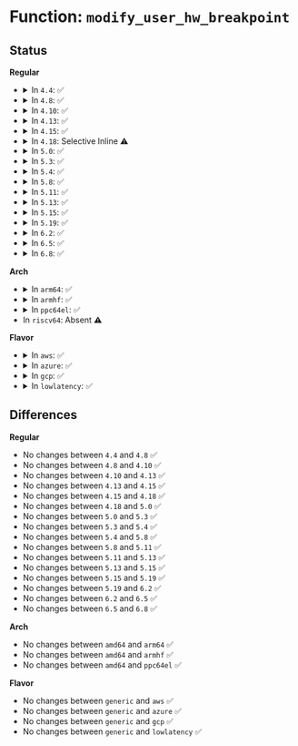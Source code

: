 # Function: <code>modify_user_hw_breakpoint</code>

## Status
<b>Regular</b>
<ul>
<li>
<details>
<summary>In <code>4.4</code>: ✅</summary>

```c
int modify_user_hw_breakpoint(struct perf_event *bp, struct perf_event_attr *attr);
```

**Collision:** Unique Global

**Inline:** No

**Transformation:** False

**Instances:**

```
In kernel/events/hw_breakpoint.c (ffffffff811866a0)
Location: kernel/events/hw_breakpoint.c:433
Inline: False
Direct callers:
  - arch/x86/kernel/ptrace.c:ptrace_set_breakpoint_addr
  - arch/x86/kernel/ptrace.c:ptrace_modify_breakpoint
```
**Symbols:**

```
ffffffff811866a0-ffffffff811867a9: modify_user_hw_breakpoint (STB_GLOBAL)
```
</details>
</li>
<li>
<details>
<summary>In <code>4.8</code>: ✅</summary>

```c
int modify_user_hw_breakpoint(struct perf_event *bp, struct perf_event_attr *attr);
```

**Collision:** Unique Global

**Inline:** No

**Transformation:** False

**Instances:**

```
In kernel/events/hw_breakpoint.c (ffffffff81198b60)
Location: kernel/events/hw_breakpoint.c:433
Inline: False
Direct callers:
  - arch/x86/kernel/ptrace.c:ptrace_set_breakpoint_addr
  - arch/x86/kernel/ptrace.c:ptrace_modify_breakpoint
```
**Symbols:**

```
ffffffff81198b60-ffffffff81198c70: modify_user_hw_breakpoint (STB_GLOBAL)
```
</details>
</li>
<li>
<details>
<summary>In <code>4.10</code>: ✅</summary>

```c
int modify_user_hw_breakpoint(struct perf_event *bp, struct perf_event_attr *attr);
```

**Collision:** Unique Global

**Inline:** No

**Transformation:** False

**Instances:**

```
In kernel/events/hw_breakpoint.c (ffffffff811a8540)
Location: kernel/events/hw_breakpoint.c:433
Inline: False
Direct callers:
  - arch/x86/kernel/ptrace.c:ptrace_set_breakpoint_addr
  - arch/x86/kernel/ptrace.c:ptrace_modify_breakpoint
```
**Symbols:**

```
ffffffff811a8540-ffffffff811a8650: modify_user_hw_breakpoint (STB_GLOBAL)
```
</details>
</li>
<li>
<details>
<summary>In <code>4.13</code>: ✅</summary>

```c
int modify_user_hw_breakpoint(struct perf_event *bp, struct perf_event_attr *attr);
```

**Collision:** Unique Global

**Inline:** No

**Transformation:** False

**Instances:**

```
In kernel/events/hw_breakpoint.c (ffffffff811afcf0)
Location: kernel/events/hw_breakpoint.c:433
Inline: False
Direct callers:
  - arch/x86/kernel/ptrace.c:ptrace_set_breakpoint_addr
  - arch/x86/kernel/ptrace.c:ptrace_modify_breakpoint
```
**Symbols:**

```
ffffffff811afcf0-ffffffff811afe00: modify_user_hw_breakpoint (STB_GLOBAL)
```
</details>
</li>
<li>
<details>
<summary>In <code>4.15</code>: ✅</summary>

```c
int modify_user_hw_breakpoint(struct perf_event *bp, struct perf_event_attr *attr);
```

**Collision:** Unique Global

**Inline:** No

**Transformation:** False

**Instances:**

```
In kernel/events/hw_breakpoint.c (ffffffff811c3870)
Location: kernel/events/hw_breakpoint.c:431
Inline: False
Direct callers:
  - arch/x86/kernel/ptrace.c:ptrace_set_breakpoint_addr
  - arch/x86/kernel/ptrace.c:ptrace_modify_breakpoint
```
**Symbols:**

```
ffffffff811c3870-ffffffff811c3926: modify_user_hw_breakpoint (STB_GLOBAL)
```
</details>
</li>
<li>
<details>
<summary>In <code>4.18</code>: Selective Inline ⚠️</summary>

```c
int modify_user_hw_breakpoint(struct perf_event *bp, struct perf_event_attr *attr);
```

**Collision:** Unique Global

**Inline:** Selective

**Transformation:** False

**Instances:**

```
In kernel/events/hw_breakpoint.c (ffffffff811e4300)
Location: kernel/events/hw_breakpoint.c:521
Inline: True
Direct callers:
  - arch/x86/kernel/ptrace.c:ptrace_set_breakpoint_addr
  - arch/x86/kernel/ptrace.c:ptrace_modify_breakpoint
```
**Symbols:**

```
ffffffff811e4300-ffffffff811e4391: modify_user_hw_breakpoint (STB_GLOBAL)
```
</details>
</li>
<li>
<details>
<summary>In <code>5.0</code>: ✅</summary>

```c
int modify_user_hw_breakpoint(struct perf_event *bp, struct perf_event_attr *attr);
```

**Collision:** Unique Global

**Inline:** No

**Transformation:** False

**Instances:**

```
In kernel/events/hw_breakpoint.c (ffffffff811f4800)
Location: kernel/events/hw_breakpoint.c:510
Inline: False
Direct callers:
  - arch/x86/kernel/ptrace.c:ptrace_set_breakpoint_addr
  - arch/x86/kernel/ptrace.c:ptrace_modify_breakpoint
```
**Symbols:**

```
ffffffff811f4800-ffffffff811f4885: modify_user_hw_breakpoint (STB_GLOBAL)
```
</details>
</li>
<li>
<details>
<summary>In <code>5.3</code>: ✅</summary>

```c
int modify_user_hw_breakpoint(struct perf_event *bp, struct perf_event_attr *attr);
```

**Collision:** Unique Global

**Inline:** No

**Transformation:** False

**Instances:**

```
In kernel/events/hw_breakpoint.c (ffffffff8120c510)
Location: kernel/events/hw_breakpoint.c:497
Inline: False
Direct callers:
  - arch/x86/kernel/ptrace.c:ptrace_set_breakpoint_addr
  - arch/x86/kernel/ptrace.c:ptrace_modify_breakpoint
```
**Symbols:**

```
ffffffff8120c510-ffffffff8120c59a: modify_user_hw_breakpoint (STB_GLOBAL)
```
</details>
</li>
<li>
<details>
<summary>In <code>5.4</code>: ✅</summary>

```c
int modify_user_hw_breakpoint(struct perf_event *bp, struct perf_event_attr *attr);
```

**Collision:** Unique Global

**Inline:** No

**Transformation:** False

**Instances:**

```
In kernel/events/hw_breakpoint.c (ffffffff81219810)
Location: kernel/events/hw_breakpoint.c:497
Inline: False
Direct callers:
  - arch/x86/kernel/ptrace.c:ptrace_set_breakpoint_addr
  - arch/x86/kernel/ptrace.c:ptrace_modify_breakpoint
```
**Symbols:**

```
ffffffff81219810-ffffffff8121989a: modify_user_hw_breakpoint (STB_GLOBAL)
```
</details>
</li>
<li>
<details>
<summary>In <code>5.8</code>: ✅</summary>

```c
int modify_user_hw_breakpoint(struct perf_event *bp, struct perf_event_attr *attr);
```

**Collision:** Unique Global

**Inline:** No

**Transformation:** False

**Instances:**

```
In kernel/events/hw_breakpoint.c (ffffffff81245650)
Location: kernel/events/hw_breakpoint.c:513
Inline: False
Direct callers:
  - arch/x86/kernel/ptrace.c:ptrace_set_breakpoint_addr
  - arch/x86/kernel/ptrace.c:ptrace_modify_breakpoint
```
**Symbols:**

```
ffffffff81245650-ffffffff812456da: modify_user_hw_breakpoint (STB_GLOBAL)
```
</details>
</li>
<li>
<details>
<summary>In <code>5.11</code>: ✅</summary>

```c
int modify_user_hw_breakpoint(struct perf_event *bp, struct perf_event_attr *attr);
```

**Collision:** Unique Global

**Inline:** No

**Transformation:** False

**Instances:**

```
In kernel/events/hw_breakpoint.c (ffffffff8124fca0)
Location: kernel/events/hw_breakpoint.c:513
Inline: False
Direct callers:
  - arch/x86/kernel/ptrace.c:ptrace_set_breakpoint_addr
  - arch/x86/kernel/ptrace.c:ptrace_modify_breakpoint
```
**Symbols:**

```
ffffffff8124fca0-ffffffff8124fd2a: modify_user_hw_breakpoint (STB_GLOBAL)
```
</details>
</li>
<li>
<details>
<summary>In <code>5.13</code>: ✅</summary>

```c
int modify_user_hw_breakpoint(struct perf_event *bp, struct perf_event_attr *attr);
```

**Collision:** Unique Global

**Inline:** No

**Transformation:** False

**Instances:**

```
In kernel/events/hw_breakpoint.c (ffffffff81254580)
Location: kernel/events/hw_breakpoint.c:513
Inline: False
Direct callers:
  - arch/x86/kernel/ptrace.c:ptrace_set_breakpoint_addr
  - arch/x86/kernel/ptrace.c:ptrace_modify_breakpoint
```
**Symbols:**

```
ffffffff81254580-ffffffff8125460a: modify_user_hw_breakpoint (STB_GLOBAL)
```
</details>
</li>
<li>
<details>
<summary>In <code>5.15</code>: ✅</summary>

```c
int modify_user_hw_breakpoint(struct perf_event *bp, struct perf_event_attr *attr);
```

**Collision:** Unique Global

**Inline:** No

**Transformation:** False

**Instances:**

```
In kernel/events/hw_breakpoint.c (ffffffff8128fff0)
Location: kernel/events/hw_breakpoint.c:514
Inline: False
Direct callers:
  - arch/x86/kernel/ptrace.c:ptrace_set_breakpoint_addr
  - arch/x86/kernel/ptrace.c:ptrace_modify_breakpoint
```
**Symbols:**

```
ffffffff8128fff0-ffffffff8129007a: modify_user_hw_breakpoint (STB_GLOBAL)
```
</details>
</li>
<li>
<details>
<summary>In <code>5.19</code>: ✅</summary>

```c
int modify_user_hw_breakpoint(struct perf_event *bp, struct perf_event_attr *attr);
```

**Collision:** Unique Global

**Inline:** No

**Transformation:** False

**Instances:**

```
In kernel/events/hw_breakpoint.c (ffffffff812e50a0)
Location: kernel/events/hw_breakpoint.c:514
Inline: False
Direct callers:
  - arch/x86/kernel/ptrace.c:ptrace_set_breakpoint_addr
  - arch/x86/kernel/ptrace.c:ptrace_modify_breakpoint
```
**Symbols:**

```
ffffffff812e50a0-ffffffff812e5138: modify_user_hw_breakpoint (STB_GLOBAL)
```
</details>
</li>
<li>
<details>
<summary>In <code>6.2</code>: ✅</summary>

```c
int modify_user_hw_breakpoint(struct perf_event *bp, struct perf_event_attr *attr);
```

**Collision:** Unique Global

**Inline:** No

**Transformation:** False

**Instances:**

```
In kernel/events/hw_breakpoint.c (ffffffff8134e8e0)
Location: kernel/events/hw_breakpoint.c:825
Inline: False
Direct callers:
  - arch/x86/kernel/ptrace.c:ptrace_set_breakpoint_addr
  - arch/x86/kernel/ptrace.c:ptrace_modify_breakpoint
```
**Symbols:**

```
ffffffff8134e8e0-ffffffff8134e97f: modify_user_hw_breakpoint (STB_GLOBAL)
```
</details>
</li>
<li>
<details>
<summary>In <code>6.5</code>: ✅</summary>

```c
int modify_user_hw_breakpoint(struct perf_event *bp, struct perf_event_attr *attr);
```

**Collision:** Unique Global

**Inline:** No

**Transformation:** False

**Instances:**

```
In kernel/events/hw_breakpoint.c (ffffffff8137fa70)
Location: kernel/events/hw_breakpoint.c:825
Inline: False
Direct callers:
  - arch/x86/kernel/ptrace.c:ptrace_set_breakpoint_addr
  - arch/x86/kernel/ptrace.c:ptrace_modify_breakpoint
```
**Symbols:**

```
ffffffff8137fa70-ffffffff8137fb0f: modify_user_hw_breakpoint (STB_GLOBAL)
```
</details>
</li>
<li>
<details>
<summary>In <code>6.8</code>: ✅</summary>

```c
int modify_user_hw_breakpoint(struct perf_event *bp, struct perf_event_attr *attr);
```

**Collision:** Unique Global

**Inline:** No

**Transformation:** False

**Instances:**

```
In kernel/events/hw_breakpoint.c (ffffffff813a8c80)
Location: kernel/events/hw_breakpoint.c:797
Inline: False
Direct callers:
  - arch/x86/kernel/ptrace.c:ptrace_set_breakpoint_addr
  - arch/x86/kernel/ptrace.c:ptrace_modify_breakpoint
```
**Symbols:**

```
ffffffff813a8c80-ffffffff813a8d1f: modify_user_hw_breakpoint (STB_GLOBAL)
```
</details>
</li>
</ul>
<b>Arch</b>
<ul>
<li>
<details>
<summary>In <code>arm64</code>: ✅</summary>

```c
int modify_user_hw_breakpoint(struct perf_event *bp, struct perf_event_attr *attr);
```

**Collision:** Unique Global

**Inline:** No

**Transformation:** False

**Instances:**

```
In kernel/events/hw_breakpoint.c (ffff8000102a4988)
Location: kernel/events/hw_breakpoint.c:497
Inline: False
Direct callers:
  - arch/arm64/kernel/ptrace.c:ptrace_hbp_set_addr
  - arch/arm64/kernel/ptrace.c:ptrace_hbp_set_ctrl
```
**Symbols:**

```
ffff8000102a4988-ffff8000102a4a20: modify_user_hw_breakpoint (STB_GLOBAL)
```
</details>
</li>
<li>
<details>
<summary>In <code>armhf</code>: ✅</summary>

```c
int modify_user_hw_breakpoint(struct perf_event *bp, struct perf_event_attr *attr);
```

**Collision:** Unique Global

**Inline:** No

**Transformation:** False

**Instances:**

```
In kernel/events/hw_breakpoint.c (c04d3f2c)
Location: kernel/events/hw_breakpoint.c:497
Inline: False
Direct callers:
  - arch/arm/kernel/ptrace.c:ptrace_sethbpregs
```
**Symbols:**

```
c04d3f2c-c04d3fc4: modify_user_hw_breakpoint (STB_GLOBAL)
```
</details>
</li>
<li>
<details>
<summary>In <code>ppc64el</code>: ✅</summary>

```c
int modify_user_hw_breakpoint(struct perf_event *bp, struct perf_event_attr *attr);
```

**Collision:** Unique Global

**Inline:** No

**Transformation:** False

**Instances:**

```
In kernel/events/hw_breakpoint.c (c000000000357270)
Location: kernel/events/hw_breakpoint.c:497
Inline: False
Direct callers:
  - arch/powerpc/kernel/ptrace.c:ptrace_set_debugreg
  - arch/powerpc/kernel/ptrace.c:ptrace_triggered
```
**Symbols:**

```
c000000000357270-c000000000357354: modify_user_hw_breakpoint (STB_GLOBAL)
```
</details>
</li>
<li>
In <code>riscv64</code>: Absent ⚠️
</li>
</ul>
<b>Flavor</b>
<ul>
<li>
<details>
<summary>In <code>aws</code>: ✅</summary>

```c
int modify_user_hw_breakpoint(struct perf_event *bp, struct perf_event_attr *attr);
```

**Collision:** Unique Global

**Inline:** No

**Transformation:** False

**Instances:**

```
In kernel/events/hw_breakpoint.c (ffffffff81211e60)
Location: kernel/events/hw_breakpoint.c:497
Inline: False
Direct callers:
  - arch/x86/kernel/ptrace.c:ptrace_set_breakpoint_addr
  - arch/x86/kernel/ptrace.c:ptrace_modify_breakpoint
```
**Symbols:**

```
ffffffff81211e60-ffffffff81211eea: modify_user_hw_breakpoint (STB_GLOBAL)
```
</details>
</li>
<li>
<details>
<summary>In <code>azure</code>: ✅</summary>

```c
int modify_user_hw_breakpoint(struct perf_event *bp, struct perf_event_attr *attr);
```

**Collision:** Unique Global

**Inline:** No

**Transformation:** False

**Instances:**

```
In kernel/events/hw_breakpoint.c (ffffffff81204bf0)
Location: kernel/events/hw_breakpoint.c:497
Inline: False
Direct callers:
  - arch/x86/kernel/ptrace.c:ptrace_set_breakpoint_addr
  - arch/x86/kernel/ptrace.c:ptrace_modify_breakpoint
```
**Symbols:**

```
ffffffff81204bf0-ffffffff81204c75: modify_user_hw_breakpoint (STB_GLOBAL)
```
</details>
</li>
<li>
<details>
<summary>In <code>gcp</code>: ✅</summary>

```c
int modify_user_hw_breakpoint(struct perf_event *bp, struct perf_event_attr *attr);
```

**Collision:** Unique Global

**Inline:** No

**Transformation:** False

**Instances:**

```
In kernel/events/hw_breakpoint.c (ffffffff8120fc00)
Location: kernel/events/hw_breakpoint.c:497
Inline: False
Direct callers:
  - arch/x86/kernel/ptrace.c:ptrace_set_breakpoint_addr
  - arch/x86/kernel/ptrace.c:ptrace_modify_breakpoint
```
**Symbols:**

```
ffffffff8120fc00-ffffffff8120fc8a: modify_user_hw_breakpoint (STB_GLOBAL)
```
</details>
</li>
<li>
<details>
<summary>In <code>lowlatency</code>: ✅</summary>

```c
int modify_user_hw_breakpoint(struct perf_event *bp, struct perf_event_attr *attr);
```

**Collision:** Unique Global

**Inline:** No

**Transformation:** False

**Instances:**

```
In kernel/events/hw_breakpoint.c (ffffffff8121eb10)
Location: kernel/events/hw_breakpoint.c:497
Inline: False
Direct callers:
  - arch/x86/kernel/ptrace.c:ptrace_set_breakpoint_addr
  - arch/x86/kernel/ptrace.c:ptrace_modify_breakpoint
```
**Symbols:**

```
ffffffff8121eb10-ffffffff8121eb9a: modify_user_hw_breakpoint (STB_GLOBAL)
```
</details>
</li>
</ul>

## Differences
<b>Regular</b>
<ul>
<li>
No changes between <code>4.4</code> and <code>4.8</code> ✅
</li>
<li>
No changes between <code>4.8</code> and <code>4.10</code> ✅
</li>
<li>
No changes between <code>4.10</code> and <code>4.13</code> ✅
</li>
<li>
No changes between <code>4.13</code> and <code>4.15</code> ✅
</li>
<li>
No changes between <code>4.15</code> and <code>4.18</code> ✅
</li>
<li>
No changes between <code>4.18</code> and <code>5.0</code> ✅
</li>
<li>
No changes between <code>5.0</code> and <code>5.3</code> ✅
</li>
<li>
No changes between <code>5.3</code> and <code>5.4</code> ✅
</li>
<li>
No changes between <code>5.4</code> and <code>5.8</code> ✅
</li>
<li>
No changes between <code>5.8</code> and <code>5.11</code> ✅
</li>
<li>
No changes between <code>5.11</code> and <code>5.13</code> ✅
</li>
<li>
No changes between <code>5.13</code> and <code>5.15</code> ✅
</li>
<li>
No changes between <code>5.15</code> and <code>5.19</code> ✅
</li>
<li>
No changes between <code>5.19</code> and <code>6.2</code> ✅
</li>
<li>
No changes between <code>6.2</code> and <code>6.5</code> ✅
</li>
<li>
No changes between <code>6.5</code> and <code>6.8</code> ✅
</li>
</ul>
<b>Arch</b>
<ul>
<li>
No changes between <code>amd64</code> and <code>arm64</code> ✅
</li>
<li>
No changes between <code>amd64</code> and <code>armhf</code> ✅
</li>
<li>
No changes between <code>amd64</code> and <code>ppc64el</code> ✅
</li>
</ul>
<b>Flavor</b>
<ul>
<li>
No changes between <code>generic</code> and <code>aws</code> ✅
</li>
<li>
No changes between <code>generic</code> and <code>azure</code> ✅
</li>
<li>
No changes between <code>generic</code> and <code>gcp</code> ✅
</li>
<li>
No changes between <code>generic</code> and <code>lowlatency</code> ✅
</li>
</ul>

